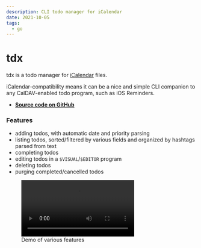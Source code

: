 ```yaml
---
description: CLI todo manager for iCalendar
date: 2021-10-05
tags:
  - go
---
```


# tdx

tdx is a todo manager for [iCalendar](https://en.wikipedia.org/wiki/ICalendar)
files.

iCalendar-compatibility means it can be a nice and simple CLI companion to any
CalDAV-enabled todo program, such as iOS Reminders.

- **[Source code on GitHub](https://github.com/kkga/tdx)**

### Features

- adding todos, with automatic date and priority parsing
- listing todos, sorted/filtered by various fields and organized by hashtags
  parsed from text
- completing todos
- editing todos in a `$VISUAL`/`$EDITOR` program
- deleting todos
- purging completed/cancelled todos

<figure>
  <video controls autoplay><source src='/img/projects/tdx.mp4'></video>
  <figcaption>Demo of various features</figcaption>
</figure>
